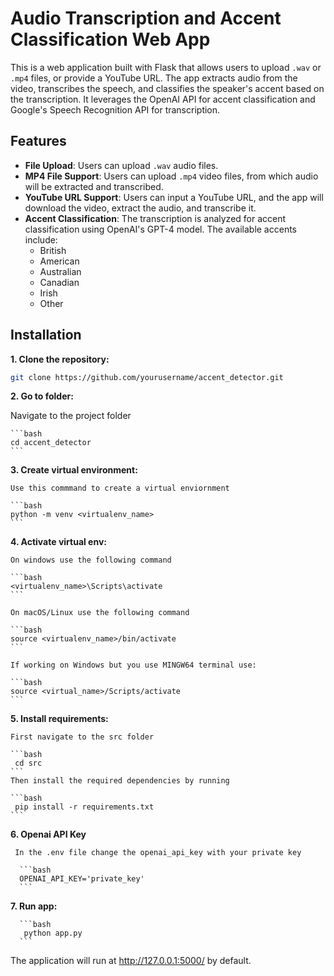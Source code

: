 # Audio Transcription and Accent Classification Web App

This is a web application built with Flask that allows users to upload `.wav` or `.mp4` files, or provide a YouTube URL. The app extracts audio from the video, transcribes the speech, and classifies the speaker's accent based on the transcription. It leverages the OpenAI API for accent classification and Google's Speech Recognition API for transcription.

## Features
- **File Upload**: Users can upload `.wav` audio files.
- **MP4 File Support**: Users can upload `.mp4` video files, from which audio will be extracted and transcribed.
- **YouTube URL Support**: Users can input a YouTube URL, and the app will download the video, extract the audio, and transcribe it.
- **Accent Classification**: The transcription is analyzed for accent classification using OpenAI's GPT-4 model. The available accents include:
  - British
  - American
  - Australian
  - Canadian
  - Irish
  - Other

## Installation

**1. Clone the repository:**

   ```bash
   git clone https://github.com/yourusername/accent_detector.git
   ```

**2. Go to folder:**

   Navigate to the project folder

    ```bash
    cd accent_detector
    ```

**3. Create virtual environment:**

    Use this commmand to create a virtual enviornment
    
    ```bash
    python -m venv <virtualenv_name>
    ```

**4. Activate virtual env:**

    On windows use the following command
    
    ```bash
    <virtualenv_name>\Scripts\activate
    ```

    On macOS/Linux use the following command
    
    ```bash
    source <virtualenv_name>/bin/activate
    ```

    If working on Windows but you use MINGW64 terminal use:
    
    ```bash
    source <virtual_name>/Scripts/activate
    ```

**5. Install requirements:**
   
    First navigate to the src folder
    
    ```bash
     cd src
    ```
    Then install the required dependencies by running
    
    ```bash
     pip install -r requirements.txt
    ```

**6. Openai API Key**
   
     In the .env file change the openai_api_key with your private key
     
      ```bash
      OPENAI_API_KEY='private_key'
      ```

**7. Run app:**
   
      ```bash
       python app.py
      ```

The application will run at http://127.0.0.1:5000/ by default.
   
